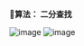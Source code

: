 
**📒算法： 二分查找**


![image](https://github.com/PearlCoastal/VSCode_GitOn/blob/master/img-folder/%E4%BA%8C%E5%88%86%E6%B3%95Page1.png)
![image](https://github.com/PearlCoastal/VSCode_GitOn/blob/master/img-folder/%E4%BA%8C%E5%88%86%E6%B3%95Page2.png)